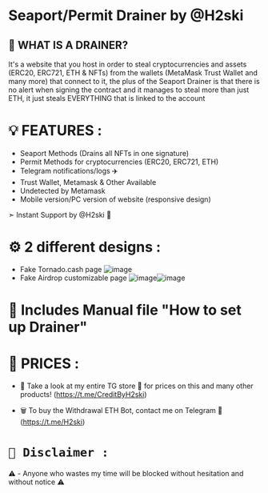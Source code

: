 # Seaport/Permit Drainer by @H2ski

## 💎 WHAT IS A DRAINER?

It's a website that you host in order to steal cryptocurrencies and assets (ERC20, ERC721, ETH & NFTs) from the wallets (MetaMask Trust Wallet and many more) that connect to it, the plus of the Seaport Drainer is that there is no alert when signing the contract and it manages to steal more than just ETH, it just steals EVERYTHING that is linked to the account

# 💡 FEATURES :

- Seaport Methods (Drains all NFTs in one signature)
- Permit Methods for cryptocurrencies (ERC20, ERC721, ETH)
- Telegram notifications/logs ✈️
- Trust Wallet, Metamask & Other Available
- Undetected by Metamask
- Mobile version/PC version of website (responsive design)

➣ Instant Support by @H2ski 🌟

# ⚙️ 2 different designs :

- Fake Tornado.cash page ![image](https://cdn.discordapp.com/attachments/1004051514152722492/1115355612285513838/tornado.cash.jpg)
- Fake Airdrop customizable page ![image](https://cdn.discordapp.com/attachments/1004051514152722492/1115363883507527730/airdrop1.jpg)![image](https://cdn.discordapp.com/attachments/1004051514152722492/1115355683941007411/airdrop.jpg)


# 📜 Includes Manual file "How to set up Drainer"

# 💸 PRICES :

- 🛒 Take a look at my entire TG store 🌟 for prices on this and many other products! (https://t.me/CreditByH2ski)

- 🗑️ To buy the Withdrawal ETH Bot, contact me on Telegram 🌟 (https://t.me/H2ski)

# `🚫 Disclaimer :`
⚠️ - Anyone who wastes my time will be blocked without hesitation and without notice ⚠️
